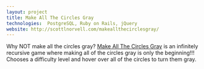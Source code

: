 ```yaml
---
layout: project
title: Make All The Circles Gray
technologies:  PostgreSQL, Ruby on Rails, jQuery
website: http://scottlnorvell.com/makeallthecirclesgray/
---
```


Why NOT make all the circles gray? [Make All The Circles Gray](page.website) is an infinitely recursive game where making all of the circles gray is only the beginning!!! Chooses a difficulty level and hover over all of the circles to turn them gray.

